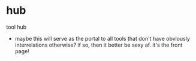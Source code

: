 hub
===

tool hub

- maybe this will serve as the portal to all tools that don't have obviously interrelations otherwise? if so, then it better be sexy af. it's the front page!
